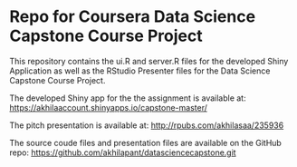 # Repo for Coursera Data Science Capstone Course Project

This repository contains the ui.R and server.R files for the developed Shiny Application as well as the RStudio Presenter files for the Data Science Capstone Course Project.

The developed Shiny app for the the assignment is available at: https://akhilaaccount.shinyapps.io/capstone-master/

The pitch presentation is available at: 
http://rpubs.com/akhilasaa/235936

The source coude files and presentation files are available on the GitHub repo: https://github.com/akhilapant/datasciencecapstone.git
